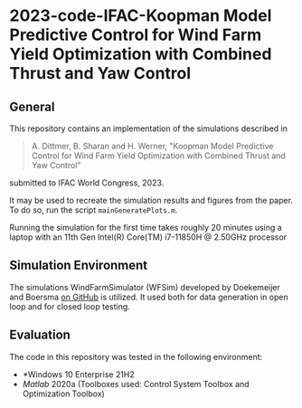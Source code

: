 # 2023-code-IFAC-Koopman Model Predictive Control for Wind Farm Yield Optimization with Combined Thrust and Yaw Control

## General

This repository contains an implementation of the simulations described in 

> A. Dittmer, B. Sharan and H. Werner, "Koopman Model Predictive Control for Wind Farm Yield Optimization with Combined Thrust and Yaw Control"

submitted to IFAC World Congress, 2023.

It may be used to recreate the simulation results and figures from the paper. To do so, run the script `mainGeneratePlots.m`.

Running the simulation for the first time takes roughly 20 minutes using a laptop with an 11th Gen Intel(R) Core(TM) i7-11850H @ 2.50GHz processor

## Simulation Environment

The simulations WindFarmSimulator (WFSim) developed by Doekemeijer and Boersma [on GitHub](https://github.com/TUDelft-DataDrivenControl/WFSim) is utilized.
It used both for data generation in open loop and for closed loop testing.


## Evaluation 

The code in this repository was tested in the following environment:

* *Windows 10 Enterprise 21H2
* *Matlab* 2020a (Toolboxes used: Control System Toolbox and Optimization Toolbox)


